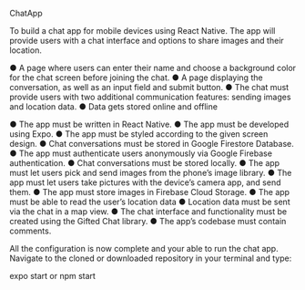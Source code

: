 ChatApp

To build a chat app for mobile devices using React Native. The app will provide users with a chat interface and options to share images and their location.

<Key Features/>

● A page where users can enter their name and choose a background color for the chat screen before joining the chat.
● A page displaying the conversation, as well as an input field and submit button.
● The chat must provide users with two additional communication features: sending images and location data.
● Data gets stored online and offline

<Technical Requirements/>

● The app must be written in React Native.
● The app must be developed using Expo.
● The app must be styled according to the given screen design.
● Chat conversations must be stored in Google Firestore Database.
● The app must authenticate users anonymously via Google Firebase authentication.
● Chat conversations must be stored locally.
● The app must let users pick and send images from the phone’s image library.
● The app must let users take pictures with the device’s camera app, and send them.
● The app must store images in Firebase Cloud Storage.
● The app must be able to read the user’s location data
● Location data must be sent via the chat in a map view.
● The chat interface and functionality must be created using the Gifted Chat library.
● The app’s codebase must contain comments.

<Start the App/>
All the configuration is now complete and your able to run the chat app. Navigate to the cloned or downloaded repository in your terminal and type:

expo start or npm start
